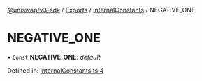 [@uniswap/v3-sdk](../README.md) / [Exports](../modules.md) / [internalConstants](../modules/internalconstants.md) / NEGATIVE_ONE

# NEGATIVE\_ONE

• `Const` **NEGATIVE\_ONE**: *default*

Defined in: [internalConstants.ts:4](https://github.com/Uniswap/uniswap-v3-sdk/blob/aeb1b09/src/internalConstants.ts#L4)
